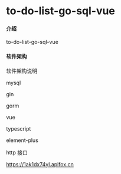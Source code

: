 # to-do-list-go-sql-vue

#### 介绍

to-do-list-go-sql-vue

#### 软件架构

软件架构说明

mysql

gin

gorm

vue

typescript

element-plus

http 接口

https://1ak1dx74yl.apifox.cn